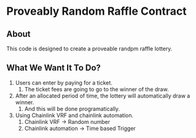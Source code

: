 # Proveably Random Raffle Contract

## About

This code is designed to create a proveable randpm raffle lottery.

## What We Want It To Do?

1. Users can enter by paying for a ticket.
    1. The ticket fees are going to go to the winner of the draw.
2. After an allocated period of time, the lottery will automatically draw a winner.
    1. And this will be done programatically.
3. Using Chainlink VRF and chainlink automation.
    1. Chainlink VRF -> Random number
    2. Chainlink automation -> Time based Trigger 